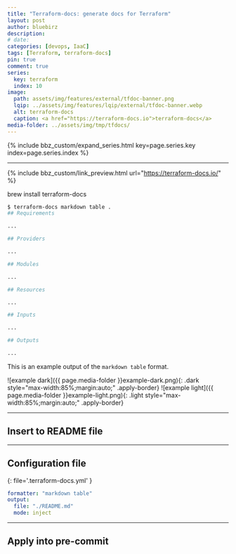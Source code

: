 ```yaml
---
title: "Terraform-docs: generate docs for Terraform"
layout: post
author: bluebirz
description:
# date:
categories: [devops, IaaC]
tags: [Terraform, terraform-docs]
pin: true
comment: true
series:
  key: terraform
  index: 10
image:
  path: assets/img/features/external/tfdoc-banner.png
  lqip: ../assets/img/features/lqip/external/tfdoc-banner.webp
  alt: terraform-docs
  caption: <a href="https://terraform-docs.io">terraform-docs</a>
media-folder: ../assets/img/tmp/tfdocs/
---
```


{% include bbz_custom/expand_series.html key=page.series.key index=page.series.index %}

---

{% include bbz_custom/link_preview.html url="<https://terraform-docs.io/>" %}

brew install terraform-docs

```sh
$ terraform-docs markdown table .
## Requirements

...

## Providers

...

## Modules

...

## Resources

...

## Inputs

...

## Outputs

...
```

This is an example output of the `markdown table` format.

![example dark]({{ page.media-folder }}example-dark.png){: .dark style="max-width:85%;margin:auto;" .apply-border}
![example light]({{ page.media-folder }}example-light.png){: .light style="max-width:85%;margin:auto;" .apply-border}

---

## Insert to README file

---

## Configuration file

{: file='.terraform-docs.yml' }

```yaml
formatter: "markdown table"
output:
  file: "./README.md"
  mode: inject
```

---

## Apply into pre-commit

